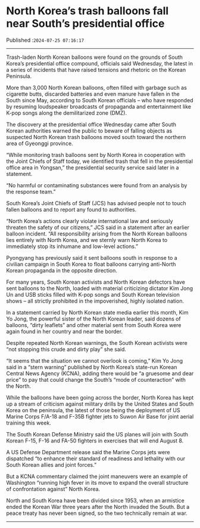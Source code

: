 # North Korea’s trash balloons fall near South’s presidential office

Published :`2024-07-25 07:16:17`

---

Trash-laden North Korean balloons were found on the grounds of South Korea’s presidential office compound, officials said Wednesday, the latest in a series of incidents that have raised tensions and rhetoric on the Korean Peninsula.

More than 3,000 North Korean balloons, often filled with garbage such as cigarette butts, discarded batteries and even manure have fallen in the South since May, according to South Korean officials – who have responded by resuming loudspeaker broadcasts of propaganda and entertainment like K-pop songs along the demilitarized zone (DMZ).

The discovery at the presidential office Wednesday came after South Korean authorities warned the public to beware of falling objects as suspected North Korean trash balloons moved south toward the northern area of Gyeonggi province.

“While monitoring trash balloons sent by North Korea in cooperation with the Joint Chiefs of Staff today, we identified trash that fell in the presidential office area in Yongsan,” the presidential security service said later in a statement.

“No harmful or contaminating substances were found from an analysis by the response team.”

South Korea’s Joint Chiefs of Staff (JCS) has advised people not to touch fallen balloons and to report any found to authorities.

“North Korea’s actions clearly violate international law and seriously threaten the safety of our citizens,” JCS said in a statement after an earlier balloon incident. “All responsibility arising from the North Korean balloons lies entirely with North Korea, and we sternly warn North Korea to immediately stop its inhumane and low-level actions.”

Pyongyang has previously said it sent balloons south in response to a civilian campaign in South Korea to float balloons carrying anti-North Korean propaganda in the opposite direction.

For many years, South Korean activists and North Korean defectors have sent balloons to the North, loaded with material criticizing dictator Kim Jong Un and USB sticks filled with K-pop songs and South Korean television shows – all strictly prohibited in the impoverished, highly isolated nation.

In a statement carried by North Korean state media earlier this month, Kim Yo Jong, the powerful sister of the North Korean leader, said dozens of balloons, “dirty leaflets” and other material sent from South Korea were again found in her country and near the border.

Despite repeated North Korean warnings, the South Korean activists were “not stopping this crude and dirty play” she said.

“It seems that the situation we cannot overlook is coming,” Kim Yo Jong said in a “stern warning” published by North Korea’s state-run Korean Central News Agency (KCNA), adding there would be “a gruesome and dear price” to pay that could change the South’s “mode of counteraction” with the North.

While the balloons have been going across the border, North Korea has kept up a stream of criticism against military drills by the United States and South Korea on the peninsula, the latest of those being the deployment of US Marine Corps F/A-18 and F-35B fighter jets to Suwon Air Base for joint aerial training this week.

The South Korean Defense Ministry said the US planes will join with South Korean F-15, F-16 and FA-50 fighters in exercises that will end August 8.

A US Defense Department release said the Marine Corps jets were dispatched “to enhance their standard of readiness and lethality with our South Korean allies and joint forces.”

But a KCNA commentary claimed the joint maneuvers were an example of Washington “running high fever in its move to expand the overall structure of confrontation against” North Korea.

North and South Korea have been divided since 1953, when an armistice ended the Korean War three years after the North invaded the South. But a peace treaty has never been signed, so the two technically remain at war.

---

